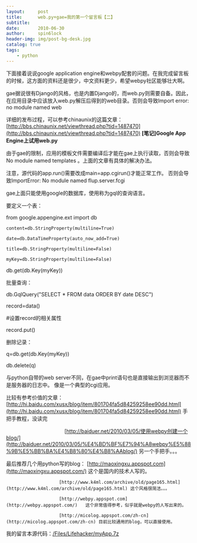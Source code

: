 ```yaml
---
layout:     post
title:      web.py+gae=我的第一个留言板【二】
subtitle:   
date:       2010-06-30
author:     spin6lock
header-img: img/post-bg-desk.jpg
catalog: true
tags:
    - python
---
```

下面接着说说google application engine和webpy配套的问题。在我完成留言板的时候，这方面的资料还是很少，中文资料更少，希望webpy社区能够壮大啊。

gae据说很有Django的风格，也是内置Django的，而web.py则需要自备。因此，在应用目录中应该放入web.py解压后得到的web目录。否则会导致Import error: no module named web

详细的发布过程，可以参考chinaunix的这篇文章：[http://bbs.chinaunix.net/viewthread.php?tid=1487470](http://bbs.chinaunix.net/viewthread.php?tid=1487470) **[笔记]Google App Engine上试用web.py** 

由于gae的限制，应用的模板文件需要编译后才能在gae上执行读取，否则会导致No module named templates 。上面的文章有具体的解决办法。

 注意，源代码的app.run()需要改成main=app.cgirun()才能正常工作。 否则会导致ImportError: No module named flup.server.fcgi

gae上面只能使用google的数据库，使用称为gql的查询语言。

要定义一个表： 

from google.appengine.ext import db 

	content=db.StringProperty(multiline=True)

	date=db.DataTimeProperty(auto_now_add=True)

	title=db.StringProperty(multiline=False)

	myKey=db.StringProperty(multiline=False)

db.get(db.Key(myKey))

批量查询：

db.GqlQuery("SELECT * FROM data ORDER BY date DESC") 

record=data()

#设置record的相关属性

record.put() 

删除记录：

q=db.get(db.Key(myKey))

db.delete(q)

与python自带的web server不同，在gae中print语句也是直接输出到浏览器而不是服务器的日志中。 像是一个典型的cgi应用。

比较有参考价值的文章：[http://hi.baidu.com/xusx/blog/item/801704fa5d84259258ee90dd.html](http://hi.baidu.com/xusx/blog/item/801704fa5d84259258ee90dd.html) 手把手教程，没读完

　　　　　　　　　　　 [http://baiduer.net/2010/03/05/使用webpy创建一个blog/](http://baiduer.net/2010/03/05/%E4%BD%BF%E7%94%A8webpy%E5%88%9B%E5%BB%BA%E4%B8%80%E4%B8%AAblog/)   另一个手把手。。。

最后推荐几个用python写的blog：  	[http://maoxingxu.appspot.com](http://maoxingxu.appspot.com/) 这个是国内的技术人写的。

						[http://www.k4ml.com/archive/old/page165.html](http://www.k4ml.com/archive/old/page165.html) 这个风格很简洁。。。

						[http://webpy.appspot.com](http://webpy.appspot.com/)   这个非常值得参考，似乎就是webpy的人写出来的。

						[http://micolog.appspot.com/zh-cn](http://micolog.appspot.com/zh-cn) 目前比较通用的blog，可以直接使用。 

我的留言本源代码：[/Files/Lifehacker/myApp.7z](http://files.cnblogs.com/Lifehacker/myApp.7z) 



						 

						 


